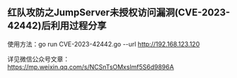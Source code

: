 ## 红队攻防之JumpServer未授权访问漏洞(CVE-2023-42442)后利用过程分享

使用方法：go run CVE-2023-42442.go --url http://192.168.123.120

详见微信公众号文章：https://mp.weixin.qq.com/s/NCSnTsOMxslmf5S6d9896A
